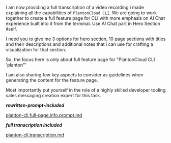 I am now providing a full transcription of a video recording i made explaining all the capabilities of
`PlantonCloud CLI`. We are going to work together to create a full feature page for CLI with more emphasis on AI Chat 
experience built into it from the terminal. Use AI Chat part in Hero Section itself.

I need you to give me 3 options for hero section, 10 page sections with titles and
their descriptions and additional notes that i can use for crafting a visualization for that section. 

So, the focus here is only about full feature page for "PlantonCloud CLI 'planton'"

I am also sharing few key aspects to consider as guidelines when generating the content for the feature page.

Most importantly put yourself in the role of a highly skilled developer tooling sales messaging creation expert for this task.

***rewritten-prompt-included***

[planton-cli.full-page.info.prompt.md](../../../../2024-11-07-planton-ai/final-prompts/features/planton-cli.full-page.info.prompt.md)

***full transcription included***

[planton-cli.transcription.md](../../../../2024-11-07-planton-ai/transcriptions/planton-cli.transcription.md)
